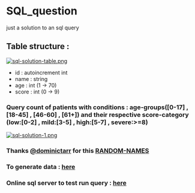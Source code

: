 # SQL_question
just a solution to an sql query

## Table structure : 
[![sql-solution-table.png](https://i.postimg.cc/mg0Kf8p9/sql-solution-table.png)](https://postimg.cc/G4xXvJC3)

- id : autoincrement int
- name : string
- age : int (1 -> 70)
- score : int (0 -> 9)

### Query count of patients with conditions : age-groups([0-17] , [18-45] , [46-60] , [61+]) and their respective score-category (low:[0-2] , mild:[3-5] , high:[5-7] , severe:>=8)
[![sql-solution-1.png](https://i.postimg.cc/MHbysKMH/sql-solution-1.png)](https://postimg.cc/QKC9CDqZ)



### Thanks [@dominictarr](https://github.com/dominictarr) for this [RANDOM-NAMES](https://github.com/dominictarr/random-name.git)
### To generate data : [here](https://gist.github.com/dubeyji10/26cfb1b64e848108a01329e62fbf4db2)
### Online sql server to test run query : [here](https://sqliteonline.com/)
